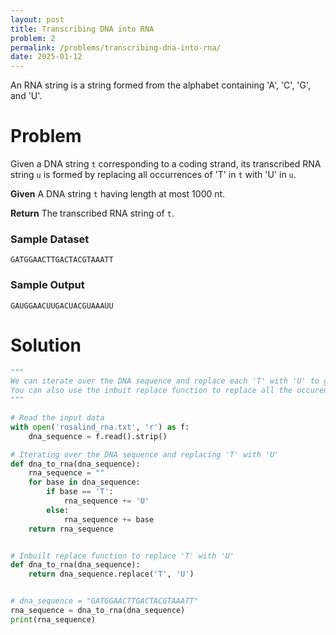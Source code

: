 ```yaml
---
layout: post
title: Transcribing DNA into RNA
problem: 2
permalink: /problems/transcribing-dna-into-rna/
date: 2025-01-12
---
```


An RNA string is a string formed from the alphabet containing 'A', 'C', 'G', and 'U'.
# Problem

Given a DNA string `t` corresponding to a coding strand, its transcribed RNA string `u` is formed by replacing all occurrences of 'T' in `t` with 'U' in `u`.

**Given** A DNA string `t` having length at most 1000 nt.

**Return** The transcribed RNA string of `t`.

### Sample Dataset
```
GATGGAACTTGACTACGTAAATT
```

### Sample Output
```
GAUGGAACUUGACUACGUAAAUU
```

# Solution
```python
"""
We can iterate over the DNA sequence and replace each 'T' with 'U' to get the RNA sequence.
You can also use the inbuit replace function to replace all the occurences of a character in a string.
"""

# Read the input data
with open('rosalind_rna.txt', 'r') as f:
    dna_sequence = f.read().strip()

# Iterating over the DNA sequence and replacing 'T' with 'U'
def dna_to_rna(dna_sequence):
    rna_sequence = ""
    for base in dna_sequence:
        if base == 'T':
            rna_sequence += 'U'
        else:
            rna_sequence += base
    return rna_sequence


# Inbuilt replace function to replace 'T' with 'U'
def dna_to_rna(dna_sequence):
    return dna_sequence.replace('T', 'U')


# dna_sequence = "GATGGAACTTGACTACGTAAATT"
rna_sequence = dna_to_rna(dna_sequence)
print(rna_sequence)
```

